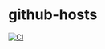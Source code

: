 # github-hosts

[![CI](https://github.com/wzshiming/github-hosts/actions/workflows/ci.yml/badge.svg)](https://github.com/wzshiming/github-hosts/actions/workflows/ci.yml)
